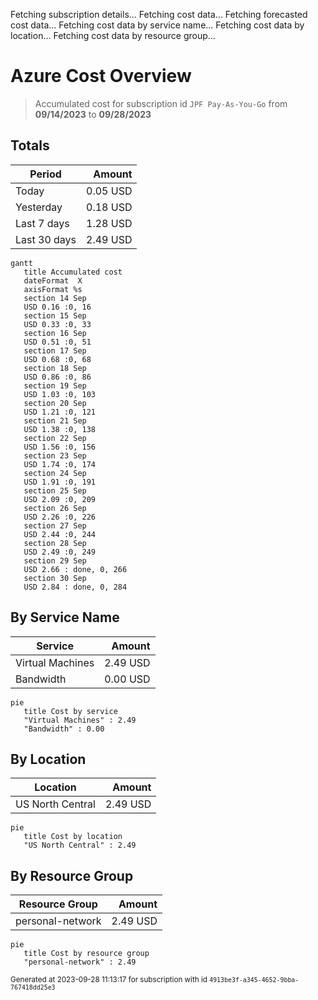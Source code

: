 Fetching subscription details...
Fetching cost data...
Fetching forecasted cost data...
Fetching cost data by service name...
Fetching cost data by location...
Fetching cost data by resource group...
# Azure Cost Overview

> Accumulated cost for subscription id `JPF Pay-As-You-Go` from **09/14/2023** to **09/28/2023**

## Totals

|Period|Amount|
|---|---:|
|Today|0.05 USD|
|Yesterday|0.18 USD|
|Last 7 days|1.28 USD|
|Last 30 days|2.49 USD|

```mermaid
gantt
   title Accumulated cost
   dateFormat  X
   axisFormat %s
   section 14 Sep
   USD 0.16 :0, 16
   section 15 Sep
   USD 0.33 :0, 33
   section 16 Sep
   USD 0.51 :0, 51
   section 17 Sep
   USD 0.68 :0, 68
   section 18 Sep
   USD 0.86 :0, 86
   section 19 Sep
   USD 1.03 :0, 103
   section 20 Sep
   USD 1.21 :0, 121
   section 21 Sep
   USD 1.38 :0, 138
   section 22 Sep
   USD 1.56 :0, 156
   section 23 Sep
   USD 1.74 :0, 174
   section 24 Sep
   USD 1.91 :0, 191
   section 25 Sep
   USD 2.09 :0, 209
   section 26 Sep
   USD 2.26 :0, 226
   section 27 Sep
   USD 2.44 :0, 244
   section 28 Sep
   USD 2.49 :0, 249
   section 29 Sep
   USD 2.66 : done, 0, 266
   section 30 Sep
   USD 2.84 : done, 0, 284
```

## By Service Name

|Service|Amount|
|---|---:|
|Virtual Machines|2.49 USD|
|Bandwidth|0.00 USD|

```mermaid
pie
   title Cost by service
   "Virtual Machines" : 2.49
   "Bandwidth" : 0.00
```

## By Location

|Location|Amount|
|---|---:|
|US North Central|2.49 USD|

```mermaid
pie
   title Cost by location
   "US North Central" : 2.49
```

## By Resource Group

|Resource Group|Amount|
|---|---:|
|personal-network|2.49 USD|

```mermaid
pie
   title Cost by resource group
   "personal-network" : 2.49
```

<sup>Generated at 2023-09-28 11:13:17 for subscription with id `4913be3f-a345-4652-9bba-767418dd25e3`</sup>
